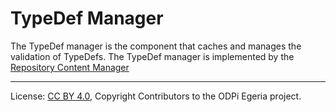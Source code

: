 <!-- SPDX-License-Identifier: CC-BY-4.0 -->
<!-- Copyright Contributors to the ODPi Egeria project. -->

# TypeDef Manager

The TypeDef manager is the component that caches and manages the validation of TypeDefs.
The TypeDef manager is implemented by the [Repository Content Manager](repository-content-manager.md)



----
License: [CC BY 4.0](https://creativecommons.org/licenses/by/4.0/),
Copyright Contributors to the ODPi Egeria project.